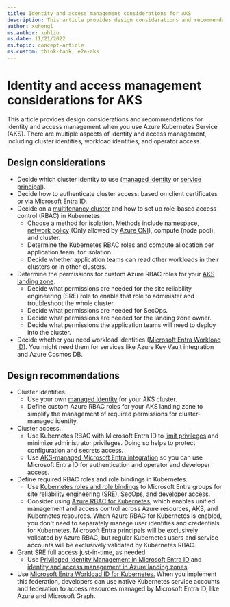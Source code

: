 ```yaml
---
title: Identity and access management considerations for AKS
description: This article provides design considerations and recommendations for identity and access management when you use Azure Kubernetes Service.
author: xuhongl
ms.author: xuhliu
ms.date: 11/21/2022
ms.topic: concept-article
ms.custom: think-tank, e2e-aks
---
```


# Identity and access management considerations for AKS

This article provides design considerations and recommendations for identity and access management when you use Azure Kubernetes Service (AKS). There are multiple aspects of identity and access management, including cluster identities, workload identities, and operator access.

## Design considerations

- Decide which cluster identity to use ([managed identity](/azure/aks/use-managed-identity) or [service principal](/azure/aks/kubernetes-service-principal?tabs=azure-cli)).
- Decide how to authenticate cluster access: based on client certificates or via [Microsoft Entra ID](/azure/aks/managed-aad).
- Decide on a [multitenancy cluster](/azure/aks/operator-best-practices-cluster-isolation) and how to set up role-based access control (RBAC) in Kubernetes.
  - Choose a method for isolation. Methods include namespace, [network policy](/azure/aks/use-network-policies) (Only allowed by [Azure CNI](/azure/aks/azure-cni-overlay)), compute (node pool), and cluster.
  - Determine the Kubernetes RBAC roles and compute allocation per application team, for isolation.
  - Decide whether application teams can read other workloads in their clusters or in other clusters.
- Determine the permissions for custom Azure RBAC roles for your [AKS landing zone](../../../ready/landing-zone/design-area/identity-access.md).
  - Decide what permissions are needed for the site reliability engineering (SRE) role to enable that role to administer and troubleshoot the whole cluster.
  - Decide what permissions are needed for SecOps.
  - Decide what permissions are needed for the landing zone owner.
  - Decide what permissions the application teams will need to deploy into the cluster.
- Decide whether you need workload identities ([Microsoft Entra Workload ID](/azure/aks/workload-identity-overview)). You might need them for services like Azure Key Vault integration and Azure Cosmos DB.

## Design recommendations

- Cluster identities.
  - Use your own [managed identity](/azure/aks/use-managed-identity) for your AKS cluster.
  - Define custom Azure RBAC roles for your AKS landing zone to simplify the management of required permissions for cluster-managed identity.
- Cluster access.
  - Use Kubernetes RBAC with Microsoft Entra ID to [limit privileges](/azure/aks/azure-ad-rbac) and minimize administrator privileges. Doing so helps to protect configuration and secrets access.
  - Use [AKS-managed Microsoft Entra integration](/azure/aks/managed-aad) so you can use Microsoft Entra ID for authentication and operator and developer access.
- Define required RBAC roles and role bindings in Kubernetes.
  - Use [Kubernetes roles and role bindings](/azure/aks/concepts-identity#kubernetes-role-based-access-control-kubernetes-rbac) to Microsoft Entra groups for site reliability engineering (SRE), SecOps, and developer access.
  - Consider using [Azure RBAC for Kubernetes](/azure/aks/manage-azure-rbac), which enables unified management and access control across Azure resources, AKS, and Kubernetes resources. When Azure RBAC for Kubernetes is enabled, you don't need to separately manage user identities and credentials for Kubernetes. Microsoft Entra principals will be exclusively validated by Azure RBAC, but regular Kubernetes users and service accounts will be exclusively validated by Kubernetes RBAC.
- Grant SRE full access just-in-time, as needed.
  - Use [Privileged Identity Management in Microsoft Entra ID](/entra/id-governance/privileged-identity-management/pim-configure) and [identity and access management in Azure landing zones](../../../ready/landing-zone/design-area/identity-access.md).
- Use [Microsoft Entra Workload ID for Kubernetes.](/entra/workload-id/workload-identity-federation) When you implement this federation, developers can use native Kubernetes service accounts and federation to access resources managed by Microsoft Entra ID, like Azure and Microsoft Graph.
